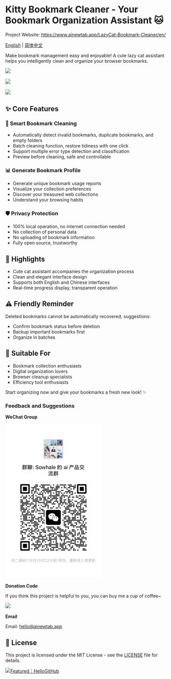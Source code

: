 # Kitty Bookmark Cleaner - Your Bookmark Organization Assistant 🐱
Project Website: https://www.ainewtab.app/LazyCat-Bookmark-Cleaner/en/

[English](README_EN.md) | [简体中文](README.md)

Make bookmark management easy and enjoyable! A cute lazy cat assistant helps you intelligently clean and organize your browser bookmarks.

![](https://raw.githubusercontent.com/Alanrk/blogimg/main/Snipaste_2025-01-15_14-50-04.png)

![](https://raw.githubusercontent.com/Alanrk/blogimg/main/Snipaste_2025-01-15_14-52-53.png)

![](https://raw.githubusercontent.com/Alanrk/blogimg/main/Snipaste_2025-01-15_14-53-34.png)

## ✨ Core Features

### 🧹 Smart Bookmark Cleaning
- Automatically detect invalid bookmarks, duplicate bookmarks, and empty folders
- Batch cleaning function, restore tidiness with one click
- Support multiple error type detection and classification
- Preview before cleaning, safe and controllable

### 📊 Generate Bookmark Profile
- Generate unique bookmark usage reports
- Visualize your collection preferences
- Discover your treasured web collections
- Understand your browsing habits

### 🛡️ Privacy Protection
- 100% local operation, no internet connection needed
- No collection of personal data
- No uploading of bookmark information
- Fully open source, trustworthy

## 🌟 Highlights
- Cute cat assistant accompanies the organization process
- Clean and elegant interface design
- Supports both English and Chinese interfaces
- Real-time progress display, transparent operation

## ⚠️ Friendly Reminder
Deleted bookmarks cannot be automatically recovered, suggestions:
- Confirm bookmark status before deletion
- Backup important bookmarks first
- Organize in batches

## 🎯 Suitable For
- Bookmark collection enthusiasts
- Digital organization lovers
- Browser cleanup specialists
- Efficiency tool enthusiasts

Start organizing now and give your bookmarks a fresh new look! ✨ 

### Feedback and Suggestions

**WeChat Group**

<img src="https://raw.githubusercontent.com/Alanrk/blogimg/main/IMG_4528.JPG" width="300px" />


**Donation Code**

If you think this project is helpful to you, you can buy me a cup of coffee~

<img src="https://raw.githubusercontent.com/Alanrk/blogimg/main/IMG_4250.JPG" width="300px" />

**Email**

Email: hello@ainewtab.app

## 📄 License

This project is licensed under the MIT License - see the [LICENSE](LICENSE) file for details.

<a href="https://hellogithub.com/repository/e23c6940ba3649e18e4db21f6932c27d" target="_blank"><img src="https://api.hellogithub.com/v1/widgets/recommend.svg?rid=e23c6940ba3649e18e4db21f6932c27d&claim_uid=dmoPOiAHphDenWr&theme=small" alt="Featured｜HelloGitHub" /></a>
